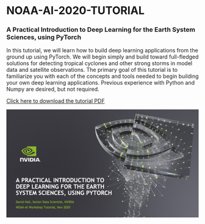 # NOAA-AI-2020-TUTORIAL

### A Practical Introduction to Deep Learning for the Earth System Sciences, using PyTorch

In this tutorial, we will learn how to build deep learning applications from the ground up using PyTorch. We will begin simply and build toward full-fledged solutions for detecting tropical cyclones and other strong storms in model data and satellite observations. The primary goal of this tutorial is to familiarize you with each of the concepts and tools needed to begin building your own deep learning applications. Previous experience with Python and Numpy are desired, but not required.

[Click here to download the tutorial PDF](https://drive.google.com/file/d/1E5gWTfudeY6pcKYftB9QxRLyXQVBmRc-/view?usp=sharing)

<a href="https://drive.google.com/file/d/1E5gWTfudeY6pcKYftB9QxRLyXQVBmRc-/view?usp=sharing">
<img src="Images/title_slide.jpg" alt="title slide" width="600"/>
</a>
